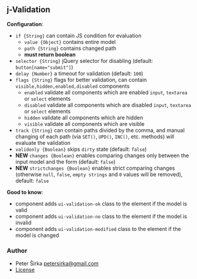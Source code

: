 ## j-Validation

__Configuration__:

- `if {String}` can contain JS condition for evaluation
	- `value {Object}` contains entire model
	- `path {String}` contains changed path
	- __must return boolean__
- `selector {String}` jQuery selector for disabling (default: `button[name="submit"]`)
- `delay {Number}` a timeout for validation (default: `100`)
- `flags {String}` flags for better validation, can contain `visible,hidden,enabled,disabled` components
	- `enabled` validate all components which are enabled `input`, `textarea` or `select` elements
	- `disabled` validate all components which are disabled `input`, `textarea` or `select` elements
	- `hidden` validate all components which are hidden
	- `visible` validate all components which are visible
- `track {String}` can contain paths divided by the comma, and manual changing of each path (via `SET()`, `UPD()`, `INC()`, etc. methods) will evaluate the validation
- `validonly {Boolean}` skips `dirty` state (default: `false`)
- __NEW__ `changes {Boolean}` enables comparing changes only between the input model and the form (default: `false`)
- __NEW__ `strictchanges {Boolean}` enables strict comparing changes (otherwise `null`, `false`, `empty strings` and `0` values will be removed), default: `false`

__Good to know__:

- component adds `ui-validation-ok` class to the element if the model is valid
- component adds `ui-validation-no` class to the element if the model is invalid
- component adds `ui-validation-modified` class to the element if the model is changed

### Author

- Peter Širka <petersirka@gmail.com>
- [License](https://www.totaljs.com/license/)